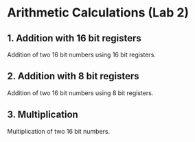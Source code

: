 # Arithmetic Calculations (Lab 2)


## 1. Addition with 16 bit registers

Addition of two 16 bit numbers using 16 bit registers.


## 2. Addition with 8 bit registers

Addition of two 16 bit numbers using 8 bit registers.


## 3. Multiplication

Multiplication of two 16 bit numbers.
